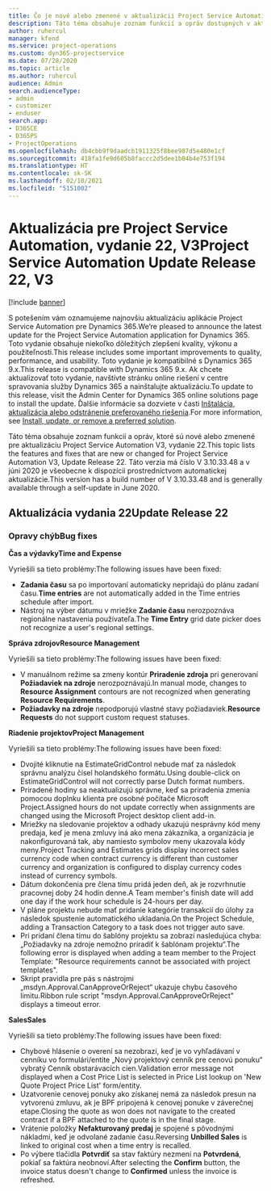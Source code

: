 ```yaml
---
title: Čo je nové alebo zmenené v aktualizácii Project Service Automation, vydanie 22, V3
description: Táto téma obsahuje zoznam funkcií a opráv dostupných v aktualizácii Project Service Automation, vydanie 22, V3
author: ruhercul
manager: kfend
ms.service: project-operations
ms.custom: dyn365-projectservice
ms.date: 07/28/2020
ms.topic: article
ms.author: ruhercul
audience: Admin
search.audienceType:
- admin
- customizer
- enduser
search.app:
- D365CE
- D365PS
- ProjectOperations
ms.openlocfilehash: db4cbb9f9daadcb1911325f8bee987d5e480e1cf
ms.sourcegitcommit: 418fa1fe9d605b8faccc2d5dee1b04b4e753f194
ms.translationtype: HT
ms.contentlocale: sk-SK
ms.lasthandoff: 02/10/2021
ms.locfileid: "5151002"
---
```

# <a name="project-service-automation-update-release-22-v3"></a><span data-ttu-id="363b2-103">Aktualizácia pre Project Service Automation, vydanie 22, V3</span><span class="sxs-lookup"><span data-stu-id="363b2-103">Project Service Automation Update Release 22, V3</span></span>

[!include [banner](../includes/psa-now-project-operations.md)]

<span data-ttu-id="363b2-104">S potešením vám oznamujeme najnovšiu aktualizáciu aplikácie Project Service Automation pre Dynamics 365.</span><span class="sxs-lookup"><span data-stu-id="363b2-104">We’re pleased to announce the latest update for the Project Service Automation application for Dynamics 365.</span></span> <span data-ttu-id="363b2-105">Toto vydanie obsahuje niekoľko dôležitých zlepšení kvality, výkonu a použiteľnosti.</span><span class="sxs-lookup"><span data-stu-id="363b2-105">This release includes some important improvements to quality, performance, and usability.</span></span> <span data-ttu-id="363b2-106">Toto vydanie je kompatibilné s Dynamics 365 9.x.</span><span class="sxs-lookup"><span data-stu-id="363b2-106">This release is compatible with Dynamics 365 9.x.</span></span> <span data-ttu-id="363b2-107">Ak chcete aktualizovať toto vydanie, navštívte stránku online riešení v centre spravovania služby Dynamics 365 a nainštalujte aktualizáciu.</span><span class="sxs-lookup"><span data-stu-id="363b2-107">To update to this release, visit the Admin Center for Dynamics 365 online solutions page to install the update.</span></span> <span data-ttu-id="363b2-108">Ďalšie informácie sa dozviete v časti [Inštalácia, aktualizácia alebo odstránenie preferovaného riešenia](https://docs.microsoft.com/power-platform/admin/install-remove-preferred-solution).</span><span class="sxs-lookup"><span data-stu-id="363b2-108">For more information, see [Install, update, or remove a preferred solution](https://docs.microsoft.com/power-platform/admin/install-remove-preferred-solution).</span></span>

<span data-ttu-id="363b2-109">Táto téma obsahuje zoznam funkcií a opráv, ktoré sú nové alebo zmenené pre aktualizáciu Project Service Automation V3, vydanie 22.</span><span class="sxs-lookup"><span data-stu-id="363b2-109">This topic lists the features and fixes that are new or changed for Project Service Automation V3, Update Release 22.</span></span> <span data-ttu-id="363b2-110">Táto verzia má číslo V 3.10.33.48 a v júni 2020 je všeobecne k dispozícii prostredníctvom automatickej aktualizácie.</span><span class="sxs-lookup"><span data-stu-id="363b2-110">This version has a build number of V 3.10.33.48 and is generally available through a self-update in June 2020.</span></span>

## <a name="update-release-22"></a><span data-ttu-id="363b2-111">Aktualizácia vydania 22</span><span class="sxs-lookup"><span data-stu-id="363b2-111">Update Release 22</span></span>

### <a name="bug-fixes"></a><span data-ttu-id="363b2-112">Opravy chýb</span><span class="sxs-lookup"><span data-stu-id="363b2-112">Bug fixes</span></span>



<span data-ttu-id="363b2-113">**Čas a výdavky**</span><span class="sxs-lookup"><span data-stu-id="363b2-113">**Time and Expense**</span></span>

<span data-ttu-id="363b2-114">Vyriešili sa tieto problémy:</span><span class="sxs-lookup"><span data-stu-id="363b2-114">The following issues have been fixed:</span></span>

- <span data-ttu-id="363b2-115">**Zadania času** sa po importovaní automaticky nepridajú do plánu zadaní času.</span><span class="sxs-lookup"><span data-stu-id="363b2-115">**Time entries** are not automatically added in the Time entries schedule after import.</span></span>
- <span data-ttu-id="363b2-116">Nástroj na výber dátumu v mriežke **Zadanie času** nerozpoznáva regionálne nastavenia používateľa.</span><span class="sxs-lookup"><span data-stu-id="363b2-116">The **Time Entry** grid date picker does not recognize a user's regional settings.</span></span>

<span data-ttu-id="363b2-117">**Správa zdrojov**</span><span class="sxs-lookup"><span data-stu-id="363b2-117">**Resource Management**</span></span>

<span data-ttu-id="363b2-118">Vyriešili sa tieto problémy:</span><span class="sxs-lookup"><span data-stu-id="363b2-118">The following issues have been fixed:</span></span>

- <span data-ttu-id="363b2-119">V manuálnom režime sa zmeny kontúr **Priradenie zdroja** pri generovaní **Požiadaviek na zdroje** nerozpoznávajú.</span><span class="sxs-lookup"><span data-stu-id="363b2-119">In manual mode, changes to **Resource Assignment** contours are not recognized when generating **Resource Requirements**.</span></span>
- <span data-ttu-id="363b2-120">**Požiadavky na zdroje** nepodporujú vlastné stavy požiadaviek.</span><span class="sxs-lookup"><span data-stu-id="363b2-120">**Resource Requests** do not support custom request statuses.</span></span>

<span data-ttu-id="363b2-121">**Riadenie projektov**</span><span class="sxs-lookup"><span data-stu-id="363b2-121">**Project Management**</span></span>

<span data-ttu-id="363b2-122">Vyriešili sa tieto problémy:</span><span class="sxs-lookup"><span data-stu-id="363b2-122">The following issues have been fixed:</span></span>

- <span data-ttu-id="363b2-123">Dvojité kliknutie na EstimateGridControl nebude mať za následok správnu analýzu čísel holandského formátu.</span><span class="sxs-lookup"><span data-stu-id="363b2-123">Using double-click on EstimateGridControl will not correctly parse Dutch format numbers.</span></span>
- <span data-ttu-id="363b2-124">Priradené hodiny sa neaktualizujú správne, keď sa priradenia zmenia pomocou doplnku klienta pre osobné počítače Microsoft Project.</span><span class="sxs-lookup"><span data-stu-id="363b2-124">Assigned hours do not update correctly when assignments are changed using the Microsoft Project desktop client add-in.</span></span>
- <span data-ttu-id="363b2-125">Mriežky na sledovanie projektov a odhady ukazujú nesprávny kód meny predaja, keď je mena zmluvy iná ako mena zákazníka, a organizácia je nakonfigurovaná tak, aby namiesto symbolov meny ukazovala kódy meny.</span><span class="sxs-lookup"><span data-stu-id="363b2-125">Project Tracking and Estimates grids display incorrect sales currency code when contract currency is different than customer currency and organization is configured to display currency codes instead of currency symbols.</span></span>
- <span data-ttu-id="363b2-126">Dátum dokončenia pre člena tímu pridá jeden deň, ak je rozvrhnutie pracovnej doby 24 hodín denne.</span><span class="sxs-lookup"><span data-stu-id="363b2-126">A Team member's finish date will add one day if the work hour schedule is 24-hours per day.</span></span>
- <span data-ttu-id="363b2-127">V pláne projektu nebude mať pridanie kategórie transakcií do úlohy za následok spustenie automatického ukladania.</span><span class="sxs-lookup"><span data-stu-id="363b2-127">On the Project Schedule, adding a Transaction Category to a task does not trigger auto save.</span></span>
- <span data-ttu-id="363b2-128">Pri pridaní člena tímu do šablóny projektu sa zobrazí nasledujúca chyba: „Požiadavky na zdroje nemožno priradiť k šablónam projektu“.</span><span class="sxs-lookup"><span data-stu-id="363b2-128">The following error is displayed when adding a team member to the Project Template: "Resource requirements cannot be associated with project templates".</span></span> 
- <span data-ttu-id="363b2-129">Skript pravidla pre pás s nástrojmi „msdyn.Approval.CanApproveOrReject“ ukazuje chybu časového limitu.</span><span class="sxs-lookup"><span data-stu-id="363b2-129">Ribbon rule script "msdyn.Approval.CanApproveOrReject" displays a timeout error.</span></span>

<span data-ttu-id="363b2-130">**Sales**</span><span class="sxs-lookup"><span data-stu-id="363b2-130">**Sales**</span></span>

<span data-ttu-id="363b2-131">Vyriešili sa tieto problémy:</span><span class="sxs-lookup"><span data-stu-id="363b2-131">The following issues have been fixed:</span></span>

- <span data-ttu-id="363b2-132">Chybové hlásenie o overení sa nezobrazí, keď je vo vyhľadávaní v cenníku vo formulári/entite „Nový projektový cenník pre cenovú ponuku“ vybratý Cenník obstarávacích cien.</span><span class="sxs-lookup"><span data-stu-id="363b2-132">Validation error message not displayed when a Cost Price List is selected in Price List lookup on 'New Quote Project Price List' form/entity.</span></span>
- <span data-ttu-id="363b2-133">Uzatvorenie cenovej ponuky ako získanej nemá za následok presun na vytvorenú zmluvu, ak je BPF pripojená k cenovej ponuke v záverečnej etape.</span><span class="sxs-lookup"><span data-stu-id="363b2-133">Closing the quote as won does not navigate to the created contract if a BPF attached to the quote is in the final stage.</span></span>
- <span data-ttu-id="363b2-134">Vrátenie položky **Nefakturovaný predaj** je spojené s pôvodnými nákladmi, keď je odvolané zadanie času.</span><span class="sxs-lookup"><span data-stu-id="363b2-134">Reversing **Unbilled Sales** is linked to original cost when a time entry is recalled.</span></span>
- <span data-ttu-id="363b2-135">Po výbere tlačidla **Potvrdiť** sa stav faktúry nezmení na **Potvrdená**, pokiaľ sa faktúra neobnoví.</span><span class="sxs-lookup"><span data-stu-id="363b2-135">After selecting the **Confirm** button, the invoice status doesn't change to **Confirmed** unless the invoice is refreshed.</span></span>
